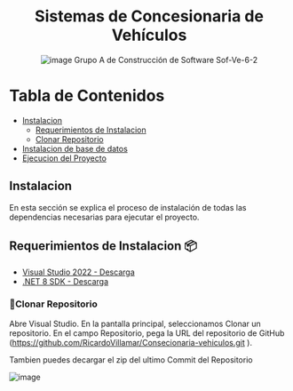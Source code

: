 <div align="center">

# Sistemas de Concesionaria de Vehículos
![image](https://github.com/user-attachments/assets/f23d3406-39c5-438a-8a20-46cafc80052a)
Grupo A de Construcción de Software Sof-Ve-6-2

</div>

# Tabla de Contenidos
- [Instalacion](#instalacion)
  - [Requerimientos de Instalacion](#requerimientos-de-instalacion)
  - [Clonar Repositorio](#clonar-repositorio)
- [Instalacion de base de datos](#instalacion-de-base-de-datos)
- [Ejecucion del Proyecto](#ejecucion-del-proyecto)

## Instalacion
En esta sección se explica el proceso de instalación de todas las dependencias necesarias para ejecutar el proyecto.

## Requerimientos de Instalacion 📦
- [Visual Studio 2022 - Descarga]( https://visualstudio.microsoft.com/es/)
- [.NET 8 SDK - Descarga](https://dotnet.microsoft.com/es-es/download)

### 📝Clonar Repositorio
Abre Visual Studio.
En la pantalla principal, seleccionamos Clonar un repositorio.
En el campo Repositorio, pega la URL del repositorio de GitHub (https://github.com/RicardoVillamar/Consecionaria-vehiculos.git ).

Tambien puedes decargar el zip del ultimo Commit del Repositorio

![image](https://github.com/user-attachments/assets/6014994f-9a31-4d89-a7cb-c7ddd71c4e6b)


